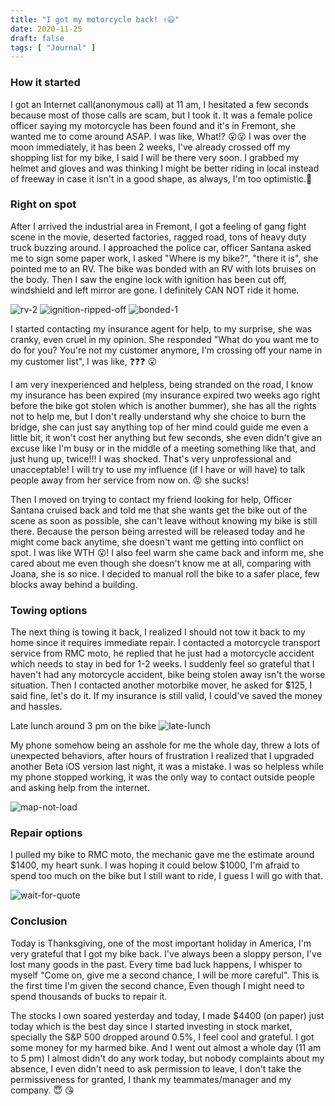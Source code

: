 ```yaml
---
title: "I got my motorcycle back! ✌😃"
date: 2020-11-25
draft: false
tags: [ "Journal" ]
---
```


### How it started 
I got an Internet call(anonymous call) at 11 am, I hesitated a few seconds because most of those calls are scam, but I took it. It was a female police officer saying my motorcycle has been found and it's in Fremont, she wanted me to come around ASAP. I was like, What!? 😮😮 I was over the moon immediately, it has been 2 weeks, I've already crossed off my shopping list for my bike, I said I will be there very soon. I grabbed my helmet and gloves and was thinking I might be better riding in local instead of freeway in case it isn't in a good shape, as always, I'm too optimistic.🙂   

### Right on spot 

After I arrived the industrial area in Fremont, I got a feeling of gang fight scene in the movie, deserted factories, ragged road, tons of heavy duty truck buzzing around. I approached the police car, officer Santana asked me to sign some paper work, I asked "Where is my bike?", "there it is", she pointed me to an RV. The bike was bonded with an RV with lots bruises on the body. Then I saw the engine lock with ignition has been cut off, windshield and left mirror are gone. I definitely CAN NOT ride it home.  


![rv-2](../../img/motorcycle-found/rv-2.jpg)
![ignition-ripped-off](../../img/motorcycle-found/ignition-off.jpg)
![bonded-1](../../img/motorcycle-found/bonded-1.jpg )

I started contacting my insurance agent for help, to my surprise, she was cranky, even cruel in my opinion. She responded "What do you want me to do for you? You're not my customer anymore, I'm crossing off your name in my customer list", I was like, ❓❓❓ 😮 

I am very inexperienced and helpless, being stranded on the road, I know my insurance has been expired (my insurance expired two weeks ago right before the bike got stolen which is another bummer), she has all the rights not to help me, but I don't really understand why she choice to burn the bridge, she can just say anything top of her mind could guide me even a little bit, it won't cost her anything but few seconds, she even didn't give an excuse like I'm busy or in the middle of a meeting something like that, and just hung up, twice!!! I was shocked. That's very unprofessional and unacceptable! I will try to use my influence (if I have or will have) to talk people away from her service from now on. 😡 she sucks!  

Then I moved on trying to contact my friend looking for help, Officer Santana cruised back and told me that she wants get the bike out of the scene as soon as possible, she can't leave without knowing my bike is still there. Because the person being arrested will be released today and he might come back anytime, she doesn't want me getting into conflict on spot. I was like WTH 😮! I also feel warm she came back and inform me, she cared about me even though she doesn't know me at all, comparing with Joana, she is so nice. I decided to manual roll the bike to a safer place, few blocks away behind a building.    

### Towing options 
The next thing is towing it back, I realized I should not tow it back to my home since it requires immediate repair. I contacted a motorcycle transport service from RMC moto, he replied that he just had a motorcycle accident which needs to stay in bed for 1-2 weeks. I suddenly feel so grateful that I haven't had any motorcycle accident, bike being stolen away isn't the worse situation. Then I contacted another motorbike mover, he asked for $125, I said fine, let's do it. If my insurance is still valid, I could've saved the money and hassles.      

Late lunch around 3 pm on the bike 
![late-lunch](../../img/motorcycle-found/late-lunch.jpg)

My phone somehow being an asshole for me the whole day, threw a lots of unexpected behaviors, after hours of frustration I realized that I upgraded another Beta iOS version last night, it was a mistake. I was so helpless while my phone stopped working, it was the only way to contact outside people and asking help from the internet.  

![map-not-load](../../img/motorcycle-found/map-not-load.PNG)

### Repair options 
I pulled my bike to RMC moto, the mechanic gave me the estimate around $1400, my heart sunk. I was hoping it could below $1000, I'm afraid to spend too much on the bike but I still want to ride, I guess I will go with that. 

![wait-for-quote](../../img/motorcycle-found/wait-for-quote.jpg)

### Conclusion 
Today is Thanksgiving, one of the most important holiday in America, I'm very grateful that I got my bike back. I've always been a sloppy person, I've lost many goods in the past. Every time bad luck happens, I whisper to myself "Come on, give me a second chance, I will be more careful". This is the first time I'm given the second chance, Even though I might need to spend thousands of bucks to repair it. 

The stocks I own soared yesterday and today, I made $4400 (on paper) just today which is the best day since I started investing in stock market, specially the S&P 500 dropped around 0.5%, I feel cool and grateful. I got some money for my harmed bike. And I went out almost a whole day (11 am to 5 pm) I almost didn't do any work today, but nobody complaints about my absence, I even didn't need to ask permission to leave, I don't take the permissiveness for granted, I thank my teammates/manager and my company. 😇 😘 

